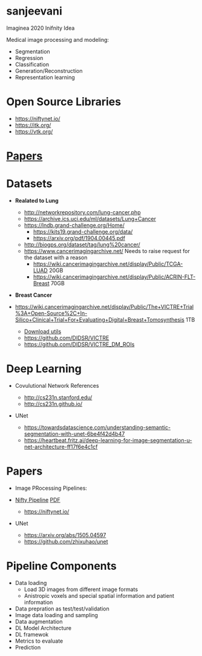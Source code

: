 # sanjeevani
Imaginea 2020 Inifnity Idea

Medical image processing and modeling:
- Segmentation
- Regression
- Classification
- Generation/Reconstruction
- Representation learning

# Open Source Libraries
- https://niftynet.io/
- https://itk.org/
- https://vtk.org/

# [Papers](papers)

# Datasets

- **Realated to Lung**
  * http://networkrepository.com/lung-cancer.php
  * https://archive.ics.uci.edu/ml/datasets/Lung+Cancer
  * https://lndb.grand-challenge.org/Home/
    - https://kits19.grand-challenge.org/data/
    - https://arxiv.org/pdf/1904.00445.pdf
  * http://biogps.org/dataset/tag/lung%20cancer/
  * https://www.cancerimagingarchive.net/ Needs to raise request for the dataset with a reason
    - https://wiki.cancerimagingarchive.net/display/Public/TCGA-LUAD 20GB
    - https://wiki.cancerimagingarchive.net/display/Public/ACRIN-FLT-Breast 70GB
  
- **Breast Cancer**
- https://wiki.cancerimagingarchive.net/display/Public/The+VICTRE+Trial%3A+Open-Source%2C+In-Silico+Clinical+Trial+For+Evaluating+Digital+Breast+Tomosynthesis 1TB
  - [Download utils](https://wiki.cancerimagingarchive.net/display/NBIA/Downloading+TCIA+Images)
  - https://github.com/DIDSR/VICTRE
  - https://github.com/DIDSR/VICTRE_DM_ROIs

# Deep Learning

- Covulutional Network References
  - http://cs231n.stanford.edu/
  - http://cs231n.github.io/
  
- UNet
  - https://towardsdatascience.com/understanding-semantic-segmentation-with-unet-6be4f42d4b47
  - https://heartbeat.fritz.ai/deep-learning-for-image-segmentation-u-net-architecture-ff17f6e4c1cf
  
# Papers
- Image PRocessing Pipelines:
- [Nifty Pipeline](https://www.sciencedirect.com/science/article/pii/S0169260717311823) [PDF](papers/ScienceDirect_articles_26Dec2019_16-47-45.687/NiftyNet--a-deep-learning-platform-for-_2018_Computer-Methods-and-Programs-i.pdf)
  - https://niftynet.io/
  
- UNet
  - https://arxiv.org/abs/1505.04597
  - https://github.com/zhixuhao/unet
  
  
# Pipeline Components
- Data loading 
  - Load 3D images from different image formats
  - Anistropic voxels and special spatial information and patient information
- Data prepration as test/test/validation
- Image data loading and sampling
- Data augmentation
- DL Model Architecture
- DL framewok
- Metrics to evaluate
- Prediction

